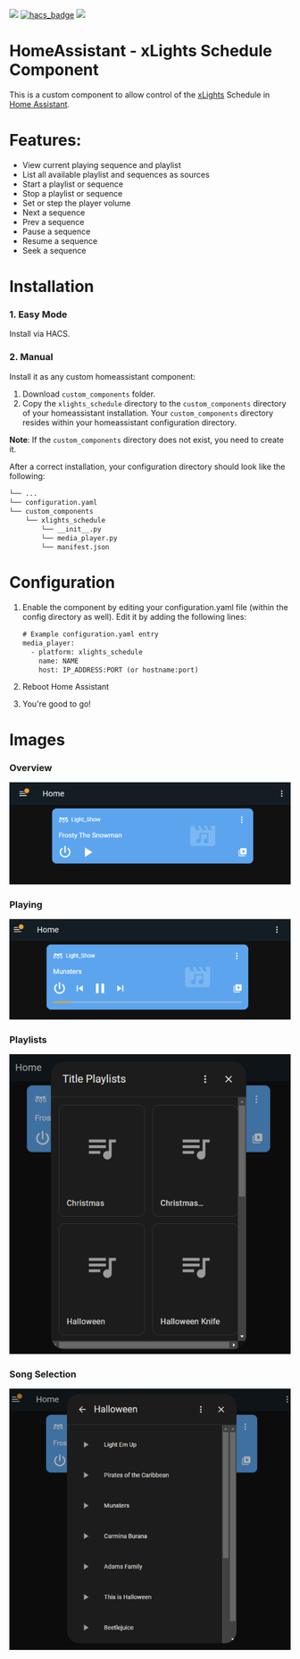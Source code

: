[![](https://img.shields.io/github/release/Aleks130699/ha-xlights/all.svg?style=for-the-badge)](https://github.com/Aleks130699/ha-xlights/releases)
[![hacs_badge](https://img.shields.io/badge/HACS-Custom-orange.svg?style=for-the-badge)](https://github.com/custom-components/hacs)
[![](https://img.shields.io/github/license/Aleks130699/ha-xlights?style=for-the-badge)](LICENSE)

# HomeAssistant - xLights Schedule Component

This is a custom component to allow control of the [xLights](https://xlights.org) Schedule in [Home Assistant](https://home-assistant.io).

# Features:

- View current playing sequence and playlist
- List all available playlist and sequences as sources
- Start a playlist or sequence
- Stop a playlist or sequence
- Set or step the player volume
- Next a sequence
- Prev a sequence
- Pause a sequence
- Resume a sequence
- Seek a sequence

# Installation

### 1. Easy Mode

Install via HACS.

### 2. Manual

Install it as any custom homeassistant component:

1. Download `custom_components` folder.
2. Copy the `xlights_schedule` directory to the `custom_components` directory of your homeassistant installation. Your `custom_components` directory resides within your homeassistant configuration directory.

**Note**: If the `custom_components` directory does not exist, you need to create it.

After a correct installation, your configuration directory should look like the following:

    └── ...
    └── configuration.yaml
    └── custom_components
        └── xlights_schedule
            └── __init__.py
            └── media_player.py
            └── manifest.json

# Configuration

1. Enable the component by editing your configuration.yaml file (within the config directory as well). Edit it by adding the following lines:

   ```
   # Example configuration.yaml entry
   media_player:
     - platform: xlights_schedule
       name: NAME
       host: IP_ADDRESS:PORT (or hostname:port)

   ```

2. Reboot Home Assistant
3. You're good to go!

# Images

### Overview

![Overview](./images/overview.PNG)

### Playing

![Playing](./images/playing.PNG)

### Playlists

![Playlist](./images/playlists.PNG)

### Song Selection

![Song Selection](./images/song_selection.PNG)
